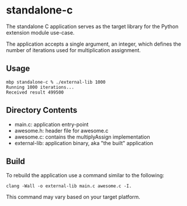 # standalone-c

The standalone C application serves as the target library for the Python extension module use-case. 

The application accepts a single argument, an integer, which defines the number of iterations used for multiplication assignment.

## Usage
```shell
mbp standalone-c % ./external-lib 1000
Running 1000 iterations...
Received result 499500
```

## Directory Contents

- main.c: application entry-point
- awesome.h: header file for awesome.c
- awesome.c: contains the multiplyAssign implementation
- external-lib: application binary, aka "the built" application

## Build

To rebuild the application use a command similar to the following:
```shell
clang -Wall -o external-lib main.c awesome.c -I.
```
This command may vary based on your target platform.
